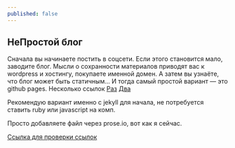 ```yaml
---
published: false
---
```

## НеПростой блог
Сначала вы начинаете постить в соцсети. Если этого становится мало, заводите блог. Мысли о сохранности материалов приводят вас к wordpress и хостингу, покупаете именной домен.
А затем вы узнаёте, что блог может быть статичным...
И тогда самый простой вариант — это github pages.
Несколько ссылок
[Раз](https://frontender.info/build-blog-jekyll-github-pages/)
[Два](https://gosha20777.github.io/blog/github/jekyll/2017/01/28/blog-with-github/)

Рекомендую вариант именно с jekyll для начала, не потребуется ставить ruby или javascript на комп.

Просто добавляете файл через prose.io, вот как я сейчас.

[Ссылка для проверки ссылок](https://vladimirbodnaryuk.github.io/Hello-World/ "Привет Мир")
